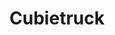 ---
layout: device
title: Cubietruck

boardname: Cubietruck A20
releaseversion: v0.7
imagefile: syncloud-cubietruck-v0.7.img
boardpicture: board-cubietruck.png
boardsite: http://cubieboard.org/buy
storagetype: SATA
base-image-name: Cubian
base-image-url: http://www.cubian.org/downloads
schema-picrute: schema-cubietruck-logo.png
---